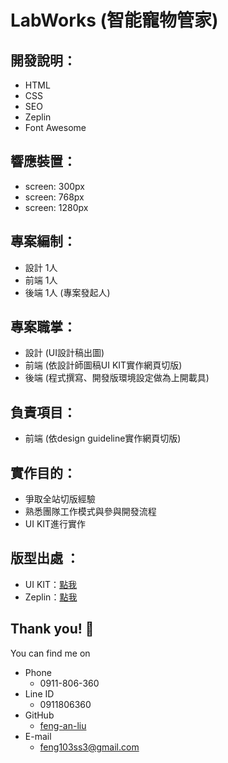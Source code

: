 # LabWorks (智能寵物管家)

## 開發說明：
* HTML
* CSS
* SEO
* Zeplin
* Font Awesome

## 響應裝置：
* screen: 300px
* screen: 768px
* screen: 1280px


## 專案編制：
* 設計 1人
* 前端 1人
* 後端 1人 (專案發起人)


## 專案職掌：
* 設計 (UI設計稿出圖)
* 前端 (依設計師圖稿UI KIT實作網頁切版)
* 後端 (程式撰寫、開發版環境設定做為上開載具)


## 負責項目：
* 前端 (依design guideline實作網頁切版)


## 實作目的：
* 爭取全站切版經驗
* 熟悉團隊工作模式與參與開發流程
* UI KIT進行實作


## 版型出處 ：
* UI KIT：[點我](https://github.com/feng-an-liu/lab-SmartPetButler/tree/master/designGuideline/)
* Zeplin：[點我](https://zpl.io/2ZnZOBw)


## Thank you! :sheep: 
You can find me on
* Phone
	* 0911-806-360
* Line ID
	* 0911806360
* GitHub
	* [feng-an-liu](https://github.com/feng-an-liu)
* E-mail
	* feng103ss3@gmail.com
